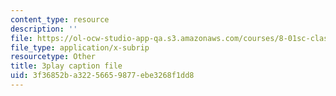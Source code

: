 ```yaml
---
content_type: resource
description: ''
file: https://ol-ocw-studio-app-qa.s3.amazonaws.com/courses/8-01sc-classical-mechanics-fall-2016/3f36852ba32256659877ebe3268f1dd8_YGR5_Hf9dDg.vtt
file_type: application/x-subrip
resourcetype: Other
title: 3play caption file
uid: 3f36852b-a322-5665-9877-ebe3268f1dd8
---
```

